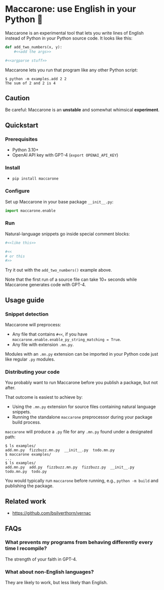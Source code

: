 Maccarone: use English in your Python 🍝
========================================

Maccarone is an experimental tool that lets you write lines of English instead of Python in your Python source code. It looks like this:

```python
def add_two_numbers(x, y):
    #<<add the args>>

#<<argparse stuff>>
```

Maccarone lets you run that program like any other Python script:

```console
$ python -m examples.add 2 2
The sum of 2 and 2 is 4
```

Caution
-------

Be careful: Maccarone is an **unstable** and somewhat whimsical **experiment**.

Quickstart
----------

### Prerequisites

- Python 3.10+
- OpenAI API key with GPT-4 (`export OPENAI_API_KEY`)

### Install

- `pip install maccarone`

### Configure

Set up Maccarone in your base package `__init__.py`:

```python
import maccarone.enable
```

### Run

Natural-language snippets go inside special comment blocks:

```python
#<<like this>>
```

```python
#<<
# or this
#>>
```

Try it out with the `add_two_numbers()` example above.

Note that the first run of a source file can take 10+ seconds while Maccarone generates code with GPT-4.

Usage guide
-----------

### Snippet detection

Maccarone will preprocess:

- Any file that contains `#<<`, if you have `maccarone.enable.enable_py_string_matching = True`.
- Any file with extension `.mn.py`.

Modules with an `.mn.py` extension can be imported in your Python code just like regular `.py` modules.

### Distributing your code

You probably want to run Maccarone before you publish a package, but not after.

That outcome is easiest to achieve by:

- Using the `.mn.py` extension for source files containing natural language snippets.
- Running the standalone `maccarone` preprocessor during your package build process.

`maccarone` will produce a `.py` file for any `.mn.py` found under a designated path:

```
$ ls examples/
add.mn.py  fizzbuzz.mn.py  __init__.py  todo.mn.py
$ maccarone examples/
...
$ ls examples/
add.mn.py  add.py  fizzbuzz.mn.py  fizzbuzz.py  __init__.py  todo.mn.py  todo.py
```

You would typically run `maccarone` before running, e.g., `python -m build` and publishing the package.

Related work
------------

- https://github.com/bsilverthorn/vernac

FAQs
----

### What prevents my programs from behaving differently every time I recompile?

The strength of your faith in GPT-4.

### What about non-English languages?

They are likely to work, but less likely than English.
